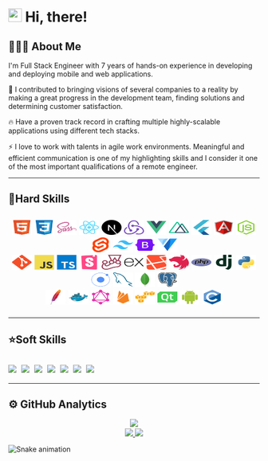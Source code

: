 <h1><img src="https://media.giphy.com/media/hvRJCLFzcasrR4ia7z/giphy.gif" width=27px height=27px></img> Hi, there!</h1>

<h2>👨🏻‍💻 About Me</h2>
<p>I'm Full Stack Engineer with 7 years of hands-on experience in developing and deploying mobile and web applications.</p>
<p>🏃 I contributed to bringing visions of several companies to a reality by making a great progress in the development team, finding solutions and determining customer satisfaction.</p>
<p>🔥 Have a proven track record in crafting multiple highly-scalable applications using different tech stacks.</p>
<p>⚡ I love to work with talents in agile work environments. Meaningful and efficient communication is one of my highlighting skills and I consider it one of the most important qualifications of a remote engineer.</p>

<hr><h2>🚀Hard Skills<h2>
<div align="center">
  <div>
    <img alt="HTML" height="30" width="40" src="https://raw.githubusercontent.com/devicons/devicon/master/icons/html5/html5-original.svg">
    <img alt="CSS" height="30" width="40" src="https://raw.githubusercontent.com/devicons/devicon/master/icons/css3/css3-original.svg">
    <img alt="CSS" height="30" width="40" src="https://raw.githubusercontent.com/devicons/devicon/master/icons/sass/sass-original.svg">
    <img alt="CSS" height="30" width="40" src="https://raw.githubusercontent.com/devicons/devicon/master/icons/react/react-original.svg">
    <img alt="CSS" height="30" width="40" src="https://raw.githubusercontent.com/devicons/devicon/master/icons/nextjs/nextjs-original.svg">
    <img alt="CSS" height="30" width="40" src="https://raw.githubusercontent.com/devicons/devicon/master/icons/redux/redux-original.svg">
    <img alt="CSS" height="30" width="40" src="https://raw.githubusercontent.com/devicons/devicon/master/icons/vuejs/vuejs-original.svg">
    <img alt="CSS" height="30" width="40" src="https://raw.githubusercontent.com/devicons/devicon/master/icons/nuxtjs/nuxtjs-original.svg">
    <img alt="CSS" height="30" width="40" src="https://raw.githubusercontent.com/devicons/devicon/master/icons/flutter/flutter-original.svg">
    <img alt="CSS" height="30" width="40" src="https://raw.githubusercontent.com/devicons/devicon/master/icons/angularjs/angularjs-original.svg">
    <img alt="CSS" height="30" width="40" src="https://raw.githubusercontent.com/devicons/devicon/master/icons/nodejs/nodejs-plain.svg">
    <img alt="CSS" height="30" width="40" src="https://raw.githubusercontent.com/devicons/devicon/master/icons/svelte/svelte-original.svg">
    <img alt="CSS" height="30" width="40" src="https://raw.githubusercontent.com/devicons/devicon/master/icons/tailwindcss/tailwindcss-plain.svg">
    <img alt="CSS" height="30" width="40" src="https://raw.githubusercontent.com/devicons/devicon/master/icons/bootstrap/bootstrap-original.svg">
    <img alt="CSS" height="30" width="40" src="https://raw.githubusercontent.com/devicons/devicon/master/icons/vuetify/vuetify-original.svg">
  </div>
  <div>
    <img alt="CSS" height="30" width="40" src="https://raw.githubusercontent.com/devicons/devicon/master/icons/git/git-original.svg">
    <img alt="Js" height="30" width="40" src="https://raw.githubusercontent.com/devicons/devicon/master/icons/javascript/javascript-original.svg">
    <img alt="CSS" height="30" width="40" src="https://raw.githubusercontent.com/devicons/devicon/master/icons/typescript/typescript-original.svg">
    <img alt="CSS" height="30" width="40" src="https://raw.githubusercontent.com/devicons/devicon/master/icons/storybook/storybook-original.svg">
    <img alt="CSS" height="30" width="40" src="https://raw.githubusercontent.com/devicons/devicon/master/icons/jest/jest-plain.svg">
    <img alt="CSS" height="30" width="40" src="https://raw.githubusercontent.com/devicons/devicon/master/icons/express/express-original.svg">
    <img alt="CSS" height="30" width="40" src="https://raw.githubusercontent.com/devicons/devicon/master/icons/laravel/laravel-plain.svg">
    <img alt="CSS" height="30" width="40" src="https://raw.githubusercontent.com/devicons/devicon/master/icons/nestjs/nestjs-plain.svg">
    <img alt="CSS" height="30" width="40" src="https://raw.githubusercontent.com/devicons/devicon/master/icons/php/php-original.svg">
    <img alt="CSS" height="30" width="40" src="https://raw.githubusercontent.com/devicons/devicon/master/icons/django/django-plain.svg">
    <img alt="CSS" height="30" width="40" src="https://raw.githubusercontent.com/devicons/devicon/master/icons/python/python-original.svg">
    <img alt="CSS" height="30" width="40" src="https://raw.githubusercontent.com/devicons/devicon/master/icons/ionic/ionic-original.svg">
    <img alt="CSS" height="30" width="40" src="https://raw.githubusercontent.com/devicons/devicon/master/icons/mysql/mysql-original.svg">
    <img alt="CSS" height="30" width="40" src="https://raw.githubusercontent.com/devicons/devicon/master/icons/mongodb/mongodb-original.svg">
    <img alt="CSS" height="30" width="40" src="https://raw.githubusercontent.com/devicons/devicon/master/icons/postgresql/postgresql-original.svg">
  </div>
  <div>
    <img alt="CSS" height="30" width="40" src="https://raw.githubusercontent.com/devicons/devicon/master/icons/apache/apache-original.svg">
    <img alt="CSS" height="30" width="40" src="https://raw.githubusercontent.com/devicons/devicon/master/icons/docker/docker-original.svg">
    <img alt="CSS" height="30" width="40" src="https://raw.githubusercontent.com/devicons/devicon/master/icons/graphql/graphql-plain.svg">
    <img alt="CSS" height="30" width="40" src="https://raw.githubusercontent.com/devicons/devicon/master/icons/firebase/firebase-plain.svg">
    <img alt="CSS" height="30" width="40" src="https://raw.githubusercontent.com/devicons/devicon/master/icons/amazonwebservices/amazonwebservices-original.svg">
    <img alt="CSS" height="30" width="40" src="https://raw.githubusercontent.com/devicons/devicon/master/icons/qt/qt-original.svg">
    <img alt="CSS" height="30" width="40" src="https://raw.githubusercontent.com/devicons/devicon/master/icons/android/android-original.svg">
    <img alt="CSS" height="30" width="40" src="https://raw.githubusercontent.com/devicons/devicon/master/icons/c/c-original.svg">
  </div>
</div>
<hr><h2>⭐Soft Skills<h2>
<div style="display:flex; gap: 10px;">
  <img src="https://img.shields.io/badge/Time%20management-0077B5?style=for-the-badge">
  <img src="https://img.shields.io/badge/Teamwork-0077B5?style=for-the-badge">
  <img src="https://img.shields.io/badge/Problem%20solving-0077B5?style=for-the-badge">
  <img src="https://img.shields.io/badge/Communication-0077B5?style=for-the-badge">
  <img src="https://img.shields.io/badge/Attention%20to%20detail-0077B5?style=for-the-badge">
  <img src="https://img.shields.io/badge/Creative%20thinking-0077B5?style=for-the-badge">
  <img src="https://img.shields.io/badge/Adaptability-0077B5?style=for-the-badge">
</div><hr>
<h2>⚙️  GitHub Analytics</h2>
<div align="center">
  <a href="https://github.com/starlitnightsky">
    <img src="https://github-profile-trophy.vercel.app/?username=mastercodercat&title=MultiLanguage,Commits,Stars,Followers,Organizations,Issues,PullRequest" />
  </a>
</div>
<div align="center">
  <a href="https://github.com/starlitnightsky">
    <img src="https://github-readme-stats.vercel.app/api/top-langs/?username=mastercodercat&langs_count=8&theme=dracula&layout=compact&hide=html,scss,makefile,ruby,css,less" />
  </a>
  <a href="https://github.com/starlitnightsky">
    <img src="https://github-readme-stats.vercel.app/api?username=mastercodercat&show_icons=true&theme=dracula&include_all_commits=true" />
  </a>
</div>
  
![Snake animation](https://github.com/starlitnightsky/starlitnightsky/blob/output/github-contribution-grid-snake.svg)

